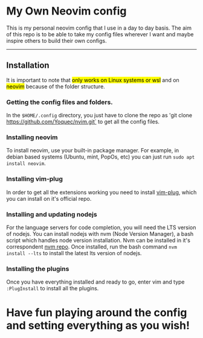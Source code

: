 # My Own Neovim config
This is my personal neovim config that I use in a day to day basis.
The aim of this repo is to be able to take my config files wherever I want and maybe inspire others to build their own configs.

<hr>

## Installation
It is important to note that <mark>only works on Linux systems or wsl</mark> and on <mark>neovim</mark> because of the folder structure.

### Getting the config files and folders.
In the `$HOME/.config` directory, you just have to clone the repo as 'git clone https://github.com/Yoquec/nvim.git` to get all the config files.

### Installing neovim
To install neovim, use your built-in package manager. For example, in debian based systems (Ubuntu, mint, PopOs, etc) you can just run `sudo apt install neovim`.

### Installing vim-plug
In order to get all the extensions working you need to install [vim-plug](https://github.com/junegunn/vim-plug "Official vim-plug repo"), which you can install on it's official repo.

### Installing and updating nodejs
For the language servers for code completion, you will need the LTS version of nodejs.
You can install nodejs with nvm (Node Version Manager), a bash script which handles node version installation.
Nvm can be installed in it's correspondent [nvm repo](https://github.com/nvm-sh/nvm "Official nvm repo").
Once installed, run the bash command `nvm install --lts` to install the latest lts version of nodejs.

### Installing the plugins
Once you have everything installed and ready to go, enter vim and type `:PlugInstall` to install all the plugins.

# Have fun playing around the config and setting everything as you wish!
